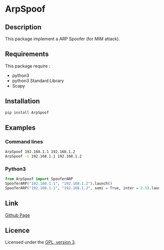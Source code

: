 # ArpSpoof

## Description
This package implement a ARP Spoofer (for MIM attack).

## Requirements
This package require :
 - python3
 - python3 Standard Library
 - Scapy

## Installation
```bash
pip install ArpSpoof
```

## Examples

### Command lines
```bash
ArpSpoof 192.168.1.1 192.168.1.2
ArpSpoof -s 192.168.1.1 192.168.1.2
```

### Python3
```python
from ArpSpoof import SpooferARP
SpooferARP("192.168.1.1", "192.168.1.2").launch()
SpooferARP("192.168.1.1", "192.168.1.2", semi = True, inter = 2.5).launch()
```

## Link
[Github Page](https://github.com/mauricelambert/ArpSpoof)

## Licence
Licensed under the [GPL, version 3](https://www.gnu.org/licenses/).